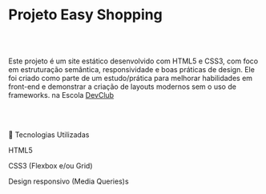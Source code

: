 <h1>Projeto Easy Shopping</h1>
<br>
<br>
<p>Este projeto é um site estático desenvolvido com HTML5 e CSS3, com foco em estruturação semântica, responsividade e boas práticas de design. Ele foi criado como parte de um estudo/prática para 
  melhorar habilidades em front-end e demonstrar a criação de layouts modernos sem o uso de frameworks. na Escola <a href="https://aulas.devclub.com.br/m/courses">DevClub</a> </p>
<br>
<br>
<p>🔧 Tecnologias Utilizadas</p>

<p>HTML5</p>
<p>CSS3 (Flexbox e/ou Grid)</p>
<p>Design responsivo (Media Queries)s</p>
<br>
<img src=""
